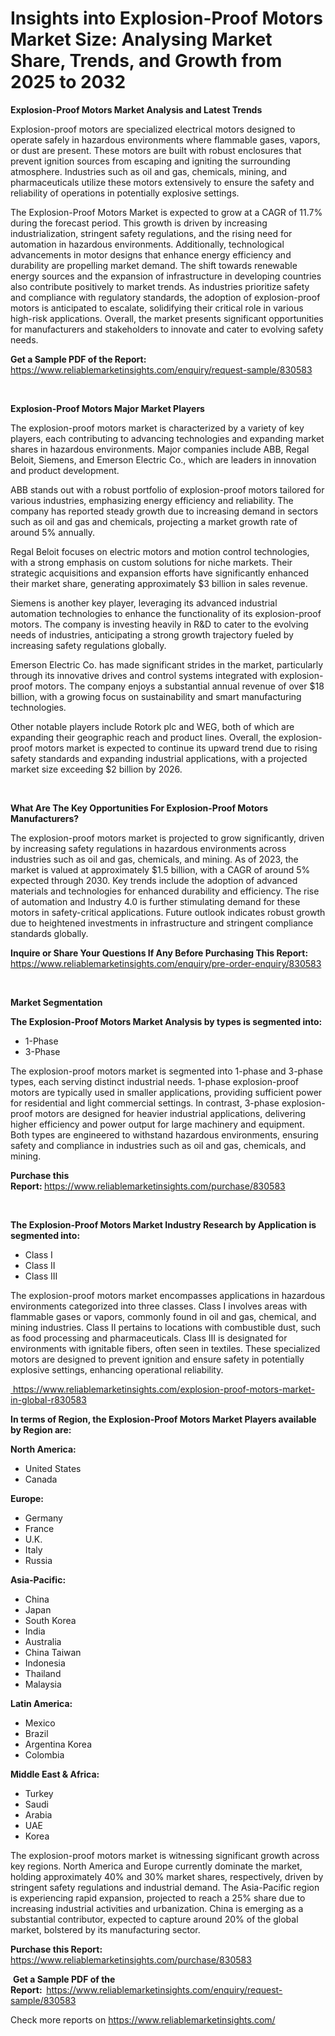 <p><h1>Insights into Explosion-Proof Motors Market Size: Analysing Market Share, Trends, and Growth from 2025 to 2032</h1></p><p><strong>Explosion-Proof Motors Market Analysis and Latest Trends</strong></p>
<p><p>Explosion-proof motors are specialized electrical motors designed to operate safely in hazardous environments where flammable gases, vapors, or dust are present. These motors are built with robust enclosures that prevent ignition sources from escaping and igniting the surrounding atmosphere. Industries such as oil and gas, chemicals, mining, and pharmaceuticals utilize these motors extensively to ensure the safety and reliability of operations in potentially explosive settings.</p><p>The Explosion-Proof Motors Market is expected to grow at a CAGR of 11.7% during the forecast period. This growth is driven by increasing industrialization, stringent safety regulations, and the rising need for automation in hazardous environments. Additionally, technological advancements in motor designs that enhance energy efficiency and durability are propelling market demand. The shift towards renewable energy sources and the expansion of infrastructure in developing countries also contribute positively to market trends. As industries prioritize safety and compliance with regulatory standards, the adoption of explosion-proof motors is anticipated to escalate, solidifying their critical role in various high-risk applications. Overall, the market presents significant opportunities for manufacturers and stakeholders to innovate and cater to evolving safety needs.</p></p>
<p><strong>Get a Sample PDF of the Report:&nbsp;</strong> <a href="https://www.reliablemarketinsights.com/enquiry/request-sample/830583?utm_campaign=2210&utm_medium=2&utm_source=Github&utm_content=ia&utm_term=25032025&utm_id=explosion-proof-motors">https://www.reliablemarketinsights.com/enquiry/request-sample/830583</a></p>
<p>&nbsp;</p>
<p><strong>Explosion-Proof Motors Major Market Players</strong></p>
<p><p>The explosion-proof motors market is characterized by a variety of key players, each contributing to advancing technologies and expanding market shares in hazardous environments. Major companies include ABB, Regal Beloit, Siemens, and Emerson Electric Co., which are leaders in innovation and product development.</p><p>ABB stands out with a robust portfolio of explosion-proof motors tailored for various industries, emphasizing energy efficiency and reliability. The company has reported steady growth due to increasing demand in sectors such as oil and gas and chemicals, projecting a market growth rate of around 5% annually.</p><p>Regal Beloit focuses on electric motors and motion control technologies, with a strong emphasis on custom solutions for niche markets. Their strategic acquisitions and expansion efforts have significantly enhanced their market share, generating approximately $3 billion in sales revenue.</p><p>Siemens is another key player, leveraging its advanced industrial automation technologies to enhance the functionality of its explosion-proof motors. The company is investing heavily in R&D to cater to the evolving needs of industries, anticipating a strong growth trajectory fueled by increasing safety regulations globally.</p><p>Emerson Electric Co. has made significant strides in the market, particularly through its innovative drives and control systems integrated with explosion-proof motors. The company enjoys a substantial annual revenue of over $18 billion, with a growing focus on sustainability and smart manufacturing technologies.</p><p>Other notable players include Rotork plc and WEG, both of which are expanding their geographic reach and product lines. Overall, the explosion-proof motors market is expected to continue its upward trend due to rising safety standards and expanding industrial applications, with a projected market size exceeding $2 billion by 2026.</p></p>
<p>&nbsp;</p>
<p><strong>What Are The Key Opportunities For Explosion-Proof Motors Manufacturers?</strong></p>
<p><p>The explosion-proof motors market is projected to grow significantly, driven by increasing safety regulations in hazardous environments across industries such as oil and gas, chemicals, and mining. As of 2023, the market is valued at approximately $1.5 billion, with a CAGR of around 5% expected through 2030. Key trends include the adoption of advanced materials and technologies for enhanced durability and efficiency. The rise of automation and Industry 4.0 is further stimulating demand for these motors in safety-critical applications. Future outlook indicates robust growth due to heightened investments in infrastructure and stringent compliance standards globally.</p></p>
<p><strong>Inquire or Share Your Questions If Any Before Purchasing This Report:</strong> <a href="https://www.reliablemarketinsights.com/enquiry/pre-order-enquiry/830583?utm_campaign=2210&utm_medium=2&utm_source=Github&utm_content=ia&utm_term=25032025&utm_id=explosion-proof-motors">https://www.reliablemarketinsights.com/enquiry/pre-order-enquiry/830583</a></p>
<p>&nbsp;</p>
<p><strong>Market Segmentation</strong></p>
<p><strong>The Explosion-Proof Motors Market Analysis by types is segmented into:</strong></p>
<p><ul><li>1-Phase</li><li>3-Phase</li></ul></p>
<p><p>The explosion-proof motors market is segmented into 1-phase and 3-phase types, each serving distinct industrial needs. 1-phase explosion-proof motors are typically used in smaller applications, providing sufficient power for residential and light commercial settings. In contrast, 3-phase explosion-proof motors are designed for heavier industrial applications, delivering higher efficiency and power output for large machinery and equipment. Both types are engineered to withstand hazardous environments, ensuring safety and compliance in industries such as oil and gas, chemicals, and mining.</p></p>
<p><strong>Purchase this Report:&nbsp;</strong><a href="https://www.reliablemarketinsights.com/purchase/830583?utm_campaign=2210&utm_medium=2&utm_source=Github&utm_content=ia&utm_term=25032025&utm_id=explosion-proof-motors">https://www.reliablemarketinsights.com/purchase/830583</a></p>
<p>&nbsp;</p>
<p><strong>The Explosion-Proof Motors Market Industry Research by Application is segmented into:</strong></p>
<p><ul><li>Class I</li><li>Class II</li><li>Class III</li></ul></p>
<p><p>The explosion-proof motors market encompasses applications in hazardous environments categorized into three classes. Class I involves areas with flammable gases or vapors, commonly found in oil and gas, chemical, and mining industries. Class II pertains to locations with combustible dust, such as food processing and pharmaceuticals. Class III is designated for environments with ignitable fibers, often seen in textiles. These specialized motors are designed to prevent ignition and ensure safety in potentially explosive settings, enhancing operational reliability.</p></p>
<p><a href="https://www.reliablemarketinsights.com/explosion-proof-motors-market-in-global-r830583?utm_campaign=2210&utm_medium=2&utm_source=Github&utm_content=ia&utm_term=25032025&utm_id=explosion-proof-motors">&nbsp;https://www.reliablemarketinsights.com/explosion-proof-motors-market-in-global-r830583</a></p>
<p><strong>In terms of Region, the Explosion-Proof Motors Market Players available by Region are:</strong></p>
<p>
    <p> <strong> North America: </strong>
        <ul>
            <li>United States</li>
            <li>Canada</li>
        </ul>
        </p> 
    <p> <strong> Europe: </strong>
        <ul>
            <li>Germany</li>
            <li>France</li>
            <li>U.K.</li>
            <li>Italy</li>
            <li>Russia</li>
        </ul>
        </p> 
    <p> <strong> Asia-Pacific: </strong>
        <ul>
            <li>China</li>
            <li>Japan</li>
            <li>South Korea</li>
            <li>India</li>
            <li>Australia</li>
            <li>China Taiwan</li>
            <li>Indonesia</li>
            <li>Thailand</li>
            <li>Malaysia</li>
        </ul>
        </p> 
    <p> <strong> Latin America: </strong>
        <ul>
            <li>Mexico</li>
            <li>Brazil</li>
            <li>Argentina Korea</li>
            <li>Colombia</li>
        </ul>
        </p> 
    <p> <strong> Middle East & Africa: </strong>
        <ul>
            <li>Turkey</li>
            <li>Saudi</li>
            <li>Arabia</li>
            <li>UAE</li>
            <li>Korea</li>
        </ul>
    </p>
    </p>
<p><p>The explosion-proof motors market is witnessing significant growth across key regions. North America and Europe currently dominate the market, holding approximately 40% and 30% market shares, respectively, driven by stringent safety regulations and industrial demand. The Asia-Pacific region is experiencing rapid expansion, projected to reach a 25% share due to increasing industrial activities and urbanization. China is emerging as a substantial contributor, expected to capture around 20% of the global market, bolstered by its manufacturing sector.</p></p>
<p><strong>Purchase this Report: </strong><a href="https://www.reliablemarketinsights.com/purchase/830583?utm_campaign=2210&utm_medium=2&utm_source=Github&utm_content=ia&utm_term=25032025&utm_id=explosion-proof-motors">https://www.reliablemarketinsights.com/purchase/830583</a></p>
<p>&nbsp;<strong>Get a Sample PDF of the Report:&nbsp;&nbsp;</strong><a href="https://www.reliablemarketinsights.com/enquiry/request-sample/830583?utm_campaign=2210&utm_medium=2&utm_source=Github&utm_content=ia&utm_term=25032025&utm_id=explosion-proof-motors">https://www.reliablemarketinsights.com/enquiry/request-sample/830583</a></p>
<p><strong></strong></p>
<p>Check more reports on <a href="https://www.reliablemarketinsights.com/?utm_campaign=2210&utm_medium=2&utm_source=Github&utm_content=ia&utm_term=25032025&utm_id=explosion-proof-motors">https://www.reliablemarketinsights.com/</a></p>